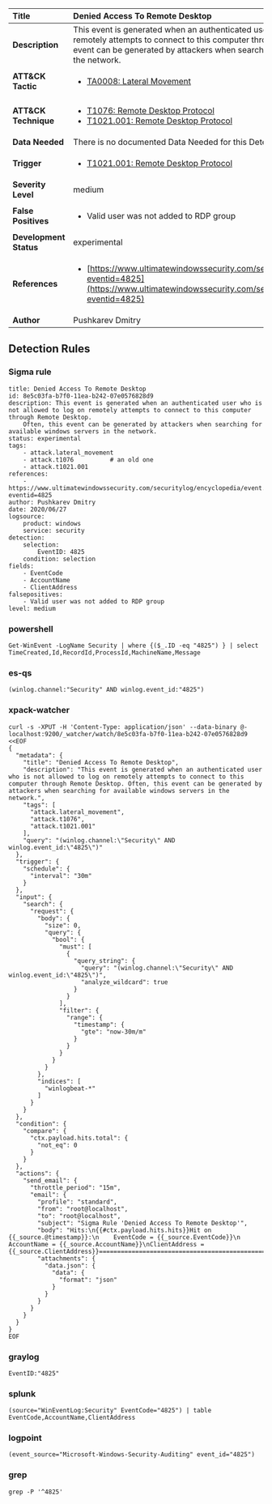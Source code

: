 | Title                    | Denied Access To Remote Desktop       |
|:-------------------------|:------------------|
| **Description**          | This event is generated when an authenticated user who is not allowed to log on remotely attempts to connect to this computer through Remote Desktop. Often, this event can be generated by attackers when searching for available windows servers in the network. |
| **ATT&amp;CK Tactic**    |  <ul><li>[TA0008: Lateral Movement](https://attack.mitre.org/tactics/TA0008)</li></ul>  |
| **ATT&amp;CK Technique** | <ul><li>[T1076: Remote Desktop Protocol](https://attack.mitre.org/techniques/T1076)</li><li>[T1021.001: Remote Desktop Protocol](https://attack.mitre.org/techniques/T1021/001)</li></ul>  |
| **Data Needed**          |  There is no documented Data Needed for this Detection Rule yet  |
| **Trigger**              | <ul><li>[T1021.001: Remote Desktop Protocol](../Triggers/T1021.001.md)</li></ul>  |
| **Severity Level**       | medium |
| **False Positives**      | <ul><li>Valid user was not added to RDP group</li></ul>  |
| **Development Status**   | experimental |
| **References**           | <ul><li>[https://www.ultimatewindowssecurity.com/securitylog/encyclopedia/event.aspx?eventid=4825](https://www.ultimatewindowssecurity.com/securitylog/encyclopedia/event.aspx?eventid=4825)</li></ul>  |
| **Author**               | Pushkarev Dmitry |


## Detection Rules

### Sigma rule

```
title: Denied Access To Remote Desktop
id: 8e5c03fa-b7f0-11ea-b242-07e0576828d9
description: This event is generated when an authenticated user who is not allowed to log on remotely attempts to connect to this computer through Remote Desktop.
    Often, this event can be generated by attackers when searching for available windows servers in the network.
status: experimental
tags:
    - attack.lateral_movement
    - attack.t1076          # an old one
    - attack.t1021.001
references:
    - https://www.ultimatewindowssecurity.com/securitylog/encyclopedia/event.aspx?eventid=4825
author: Pushkarev Dmitry
date: 2020/06/27
logsource:
    product: windows
    service: security
detection:
    selection:
        EventID: 4825
    condition: selection
fields:
    - EventCode
    - AccountName
    - ClientAddress
falsepositives:
    - Valid user was not added to RDP group
level: medium

```





### powershell
    
```
Get-WinEvent -LogName Security | where {($_.ID -eq "4825") } | select TimeCreated,Id,RecordId,ProcessId,MachineName,Message
```


### es-qs
    
```
(winlog.channel:"Security" AND winlog.event_id:"4825")
```


### xpack-watcher
    
```
curl -s -XPUT -H 'Content-Type: application/json' --data-binary @- localhost:9200/_watcher/watch/8e5c03fa-b7f0-11ea-b242-07e0576828d9 <<EOF
{
  "metadata": {
    "title": "Denied Access To Remote Desktop",
    "description": "This event is generated when an authenticated user who is not allowed to log on remotely attempts to connect to this computer through Remote Desktop. Often, this event can be generated by attackers when searching for available windows servers in the network.",
    "tags": [
      "attack.lateral_movement",
      "attack.t1076",
      "attack.t1021.001"
    ],
    "query": "(winlog.channel:\"Security\" AND winlog.event_id:\"4825\")"
  },
  "trigger": {
    "schedule": {
      "interval": "30m"
    }
  },
  "input": {
    "search": {
      "request": {
        "body": {
          "size": 0,
          "query": {
            "bool": {
              "must": [
                {
                  "query_string": {
                    "query": "(winlog.channel:\"Security\" AND winlog.event_id:\"4825\")",
                    "analyze_wildcard": true
                  }
                }
              ],
              "filter": {
                "range": {
                  "timestamp": {
                    "gte": "now-30m/m"
                  }
                }
              }
            }
          }
        },
        "indices": [
          "winlogbeat-*"
        ]
      }
    }
  },
  "condition": {
    "compare": {
      "ctx.payload.hits.total": {
        "not_eq": 0
      }
    }
  },
  "actions": {
    "send_email": {
      "throttle_period": "15m",
      "email": {
        "profile": "standard",
        "from": "root@localhost",
        "to": "root@localhost",
        "subject": "Sigma Rule 'Denied Access To Remote Desktop'",
        "body": "Hits:\n{{#ctx.payload.hits.hits}}Hit on {{_source.@timestamp}}:\n    EventCode = {{_source.EventCode}}\n  AccountName = {{_source.AccountName}}\nClientAddress = {{_source.ClientAddress}}================================================================================\n{{/ctx.payload.hits.hits}}",
        "attachments": {
          "data.json": {
            "data": {
              "format": "json"
            }
          }
        }
      }
    }
  }
}
EOF

```


### graylog
    
```
EventID:"4825"
```


### splunk
    
```
(source="WinEventLog:Security" EventCode="4825") | table EventCode,AccountName,ClientAddress
```


### logpoint
    
```
(event_source="Microsoft-Windows-Security-Auditing" event_id="4825")
```


### grep
    
```
grep -P '^4825'
```



